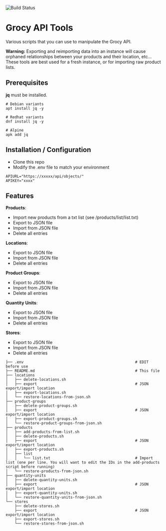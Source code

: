 ![Build Status](https://github.com/uwbfritz/grocy/actions/workflows/shellcheck.yml/badge.svg)
# Grocy API Tools

Various scripts that you can use to manipulate the Grocy API. 

**Warning:** Exporting and reimporting data into an instance will cause orphaned relationships between your products and their location, etc... These tools are best used for a fresh instance, or for importing raw product lists. 

## Prerequisites

**jq** must be installed. 
```
# Debian variants
apt install jq -y

# Redhat variants
dnf install jq -y

# Alpine
apk add jq
```
## Installation / Configuration

- Clone this repo
- Modify the .env file to match your environment
```
APIURL="https://xxxxx/api/objects/"
APIKEY="xxxx"
```

## Features

**Products**:
- Import new products from a txt list (see /products/list/list.txt)
- Export to JSON file
- Import from JSON file
- Delete all entries

**Locations**: 
- Export to JSON file
- Import from JSON file
- Delete all entries

**Product Groups**:
- Export to JSON file
- Import from JSON file
- Delete all entries

**Quantity Units**:
- Export to JSON file
- Import from JSON file
- Delete all entries

**Stores**:
- Export to JSON file
- Import from JSON file
- Delete all entries

```
├── .env                                                  # EDIT before use
├── README.md                                             # This file
├── locations 
│   ├── delete-locations.sh                               
│   ├── export                                            # JSON export/import location
│   ├── export-locations.sh
│   └── restore-locations-from-json.sh
├── product-groups
│   ├── delete-product-groups.sh
│   ├── export                                            # JSON export/import location
│   ├── export-product-groups.sh
│   └── restore-product-groups-from-json.sh
├── products
│   ├── add-products-from-list.sh
│   ├── delete-products.sh
│   ├── export                                            # JSON export/import location
│   ├── export-products.sh
│   ├── list
│   │   └── list.txt                                      # Import list (one per line. You will want to edit the IDs in the add-products script before running)
│   └── restore-products-from-json.sh
├── quantity-units
│   ├── delete-quantity-units.sh
│   ├── export                                            # JSON export/import location
│   ├── export-quantity-units.sh
│   └── restore-quantity-units-from-json.sh
└── stores
    ├── delete-stores.sh
    ├── export                                            # JSON export/import location
    ├── export-stores.sh
    └── restore-stores-from-json.sh
```
